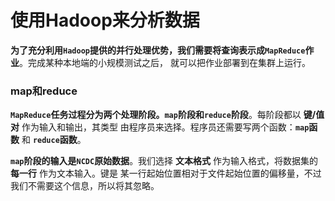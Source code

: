 使用Hadoop来分析数据
===============================================================================
**为了充分利用`Hadoop`提供的并行处理优势，我们需要将查询表示成`MapReduce`作业**。完成某种本地端的小规模测试之后，
就可以把作业部署到在集群上运行。

### map和reduce
**`MapReduce`任务过程分为两个处理阶段。`map`阶段和`reduce`阶段**。每阶段都以 **键/值对** 作为输入和输出，其类型
由程序员来选择。程序员还需要写两个函数：**`map`函数** 和 **`reduce`函数**。

**`map`阶段的输入是`NCDC`原始数据**。我们选择 **文本格式** 作为输入格式，将数据集的 **每一行** 作为文本输入。键是
某一行起始位置相对于文件起始位置的偏移量，不过我们不需要这个信息，所以将其忽略。




